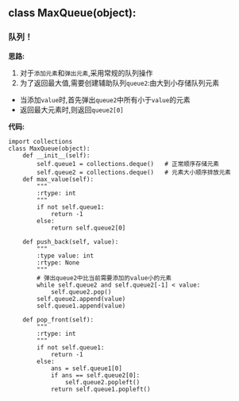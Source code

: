 ## class MaxQueue(object):
### 队列！

**思路:**
1. 对于`添加元素`和`弹出元素`,采用常规的队列操作
2. 为了返回最大值,需要创建辅助队列`queue2`:由大到小存储队列元素
* 当添加`value`时,首先弹出`queue2`中所有小于`value`的元素
* 返回最大元素时,则返回`queue2[0]`

**代码:**
```
import collections
class MaxQueue(object):
    def __init__(self):
        self.queue1 = collections.deque()   # 正常顺序存储元素
        self.queue2 = collections.deque()   # 元素大小顺序排放元素
    def max_value(self):
        """
        :rtype: int
        """
        if not self.queue1:
            return -1
        else:
            return self.queue2[0]

    def push_back(self, value):
        """
        :type value: int
        :rtype: None
        """
        # 弹出queue2中比当前需要添加的value小的元素
        while self.queue2 and self.queue2[-1] < value:
            self.queue2.pop()
        self.queue2.append(value)
        self.queue1.append(value)

    def pop_front(self):
        """
        :rtype: int
        """
        if not self.queue1:
            return -1
        else:
            ans = self.queue1[0]
            if ans == self.queue2[0]:
                self.queue2.popleft()
            return self.queue1.popleft()

```